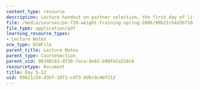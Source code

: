 ```yaml
---
content_type: resource
description: Lecture handout on partner selection, the first day of lifting, and feedback.
file: /media/courses/pe-720-weight-training-spring-2006/99b21c54d3bf10f1cdf38d6c9c4bf212_day5.pdf
file_type: application/pdf
learning_resource_types:
- Lecture Notes
ocw_type: OCWFile
parent_title: Lecture Notes
parent_type: CourseSection
parent_uid: 96340cb3-df30-faca-8e02-b90f42a224c0
resourcetype: Document
title: Day 5-12
uid: 99b21c54-d3bf-10f1-cdf3-8d6c9c4bf212
---
```

